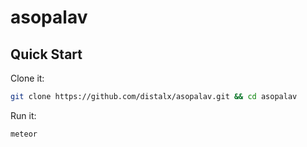 # asopalav


## Quick Start

Clone it:

```bash
git clone https://github.com/distalx/asopalav.git && cd asopalav
```

Run it:

```bash
meteor
```
